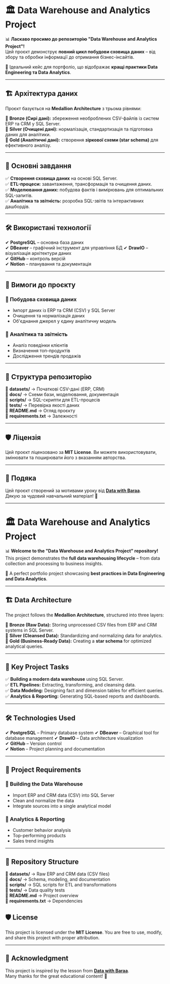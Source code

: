 # 🏛️ Data Warehouse and Analytics Project  

📊 **Ласкаво просимо до репозиторію "Data Warehouse and Analytics Project"!**  
Цей проєкт демонструє **повний цикл побудови сховища даних** – від збору та обробки інформації до отримання бізнес-інсайтів.  

🌟 Ідеальний кейс для портфоліо, що відображає **кращі практики Data Engineering та Data Analytics**.  

---

## 🏗️ Архітектура даних  

Проєкт базується на **Medallion Architecture** з трьома рівнями:  

🔸 **Bronze (Сирі дані):** збереження необроблених CSV-файлів із систем ERP та CRM у SQL Server.  
🔸 **Silver (Очищені дані):** нормалізація, стандартизація та підготовка даних для аналітики.  
🔸 **Gold (Аналітичні дані):** створення **зіркової схеми (star schema)** для ефективного аналізу.  

---

## 📌 Основні завдання  

✅ **Створення сховища даних** на основі SQL Server.  
✅ **ETL-процеси:** завантаження, трансформація та очищення даних.  
✅ **Моделювання даних:** побудова фактів і вимірювань для оптимальних SQL-запитів.  
✅ **Аналітика та звітність:** розробка SQL-звітів та інтерактивних дашбордів.  

---

## 🛠️ Використані технології  

✔ **PostgreSQL** – основна база даних  
✔ **DBeaver** –  графічний інструмент для управління БД
✔ **DrawIO** – візуалізація архітектури даних  
✔ **GitHub** – контроль версій  
✔ **Notion** – планування та документація  

---

## 🚀 Вимоги до проєкту  

### 🎯 Побудова сховища даних  
- Імпорт даних із ERP та CRM (CSV) у SQL Server  
- Очищення та нормалізація даних  
- Об'єднання джерел у єдину аналітичну модель  

### 🎯 Аналітика та звітність  
- Аналіз поведінки клієнтів  
- Визначення топ-продуктів  
- Дослідження трендів продажів  

---

## 📂 Структура репозиторію  
📁 **datasets/**  → Початкові CSV-дані (ERP, CRM)  
📁 **docs/**  → Схеми бази, моделювання, документація  
📁 **scripts/**  → SQL-скрипти для ETL-процесів  
📁 **tests/**  → Перевірка якості даних  
📄 **README.md**  → Огляд проєкту  
📄 **requirements.txt**  → Залежності  

---

## 🛡️ Ліцензія  

Цей проєкт ліцензовано за **MIT License**. Ви можете використовувати, змінювати та поширювати його з вказанням авторства.  

---

## 🙌 Подяка  

Цей проєкт створений за мотивами уроку від **[Data with Baraa](https://www.youtube.com/watch?v=9GVqKuTVANE&t=3909s&ab_channel=DatawithBaraa)**.  
Дякую за чудовий навчальний матеріал! 🙏  

----------------------------------------------------------

# 🏛️ Data Warehouse and Analytics Project  

📊 **Welcome to the "Data Warehouse and Analytics Project" repository!**  
This project demonstrates the **full data warehousing lifecycle** – from data collection and processing to business insights.  

🌟 A perfect portfolio project showcasing **best practices in Data Engineering and Data Analytics**.  

---

## 🏗️ Data Architecture  

The project follows the **Medallion Architecture**, structured into three layers:  

🔸 **Bronze (Raw Data):** Storing unprocessed CSV files from ERP and CRM systems in SQL Server.  
🔸 **Silver (Cleansed Data):** Standardizing and normalizing data for analytics.  
🔸 **Gold (Business-Ready Data):** Creating a **star schema** for optimized analytical queries.  

---

## 📌 Key Project Tasks  

✅ **Building a modern data warehouse** using SQL Server.  
✅ **ETL Pipelines:** Extracting, transforming, and cleansing data.  
✅ **Data Modeling:** Designing fact and dimension tables for efficient queries.  
✅ **Analytics & Reporting:** Generating SQL-based reports and dashboards.  

---

## 🛠️ Technologies Used  

✔ **PostgreSQL** – Primary database system
✔ **DBeaver** – Graphical tool for database management
✔ **DrawIO** – Data architecture visualization  
✔ **GitHub** – Version control  
✔ **Notion** – Project planning and documentation  

---

## 🚀 Project Requirements  

### 🎯 Building the Data Warehouse  
- Import ERP and CRM data (CSV) into SQL Server  
- Clean and normalize the data  
- Integrate sources into a single analytical model  

### 🎯 Analytics & Reporting  
- Customer behavior analysis  
- Top-performing products  
- Sales trend insights  

---

## 📂 Repository Structure  
📁 **datasets/**  → Raw ERP and CRM data (CSV files)  
📁 **docs/**  → Schema, modeling, and documentation  
📁 **scripts/**  → SQL scripts for ETL and transformations  
📁 **tests/**  → Data quality tests  
📄 **README.md**  → Project overview  
📄 **requirements.txt**  → Dependencies  

## 🛡️ License  

This project is licensed under the **MIT License**. You are free to use, modify, and share this project with proper attribution.  

---

## 🙌 Acknowledgment  

This project is inspired by the lesson from **[Data with Baraa](https://www.youtube.com/watch?v=9GVqKuTVANE&t=3909s&ab_channel=DatawithBaraa)**.  
Many thanks for the great educational content! 🙏  


